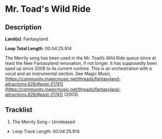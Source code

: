 # Mr. Toad's Wild Ride

## Description

**Land(s)**: Fantasyland

**Loop Total Length**: 00:04:25.914

The Merrily song has been used in the Mr. Toad’s Wild Ride queue since at least the New Fantasyland renovation, if not longer. It has supposedly been sped up since 2008 to its current runtime. This is an orchestration with a vocal and an instrumental section. See Magic Music, [https://community.magicmusic.net/threads/fantasyland-attractions.628/#post-21741](https://community.magicmusic.net/threads/fantasyland-attractions.628/#post-21741) (2003).

## Tracklist

1. The Merrily Song – Unreleased
- Loop Track Length: 00:04:25.914
